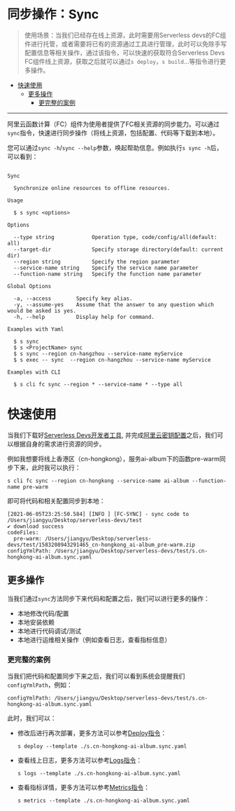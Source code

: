 # 同步操作：Sync

> 使用场景：当我们已经存在线上资源，此时需要用Serverless devs的FC组件进行托管，或者需要将已有的资源通过工具进行管理，此时可以免除手写配置信息等相关操作，通过该指令，可以快速的获取符合Serverless Devs FC组件线上资源，获取之后就可以通过`s deploy`，`s build`...等指令进行更多操作。

- [快速使用](#快速使用)
    - [更多操作](#更多操作)
        - [更完整的案例](#更完整的案例)

---------

阿里云函数计算（FC）组件为使用者提供了FC相关资源的同步能力。可以通过`sync`指令，快速进行同步操作（将线上资源，包括配置、代码等下载到本地）。

您可以通过`sync -h`/`sync --help`参数，唤起帮助信息。例如执行`s sync -h`后，可以看到：

```

Sync 

  Synchronize online resources to offline resources.

Usage

  $ s sync <options> 

Options

  --type string            Operation type, code/config/all(default: all)    
  --target-dir             Specify storage directory(default: current dir) 
  --region string          Specify the region parameter                    
  --service-name string    Specify the service name parameter     
  --function-name string   Specify the function name parameter 

Global Options

  -a, --access        Specify key alias.   
  -y, --assume-yes    Assume that the answer to any question which would be asked is yes. 
  -h, --help          Display help for command.                                           

Examples with Yaml

  $ s sync
  $ s <ProjectName> sync
  $ s sync --region cn-hangzhou --service-name myService
  $ s exec -- sync  --region cn-hangzhou --service-name myService

Examples with CLI

  $ s cli fc sync --region * --service-name * --type all

```

# 快速使用

当我们下载好[Serverless Devs开发者工具](../Getting-started/Install-tutorial.md), 并完成[阿里云密钥配置](../Getting-started/Setting-up-credentials.md)之后，我们可以根据自身的需求进行资源的同步。

例如我想要将线上香港区（cn-hongkong），服务ai-album下的函数pre-warm同步下来，此时我可以执行：

``` 
s cli fc sync --region cn-hongkong --service-name ai-album --function-name pre-warm
```

即可将代码和相关配置同步到本地：

```
[2021-06-05T23:25:50.584] [INFO ] [FC-SYNC] - sync code to /Users/jiangyu/Desktop/serverless-devs/test
✔ download success
codeFiles:
  pre-warm: /Users/jiangyu/Desktop/serverless-devs/test/1583208943291465_cn-hongkong_ai-album_pre-warm.zip
configYmlPath: /Users/jiangyu/Desktop/serverless-devs/test/s.cn-hongkong-ai-album.sync.yaml
```

## 更多操作

当我们通过`sync`方法同步下来代码和配置之后，我们可以进行更多的操作：
- 本地修改代码/配置
- 本地安装依赖
- 本地进行代码调试/测试
- 本地进行运维相关操作（例如查看日志，查看指标信息）

### 更完整的案例

当我们把代码和配置同步下来之后，我们可以看到系统会提醒我们`configYmlPath`，例如：

```
configYmlPath: /Users/jiangyu/Desktop/serverless-devs/test/s.cn-hongkong-ai-album.sync.yaml
```

此时，我们可以：

- 修改后进行再次部署，更多方法可以参考[Deploy指令](./deploy.md)：
    ```
    s deploy --template ./s.cn-hongkong-ai-album.sync.yaml
    ```
- 查看线上日志，更多方法可以参考[Logs指令](./logs.md)：
    ```
    s logs --template ./s.cn-hongkong-ai-album.sync.yaml
    ```
- 查看指标详情，更多方法可以参考[Metrics指令](./metrics.md)：
    ```
    s metrics --template ./s.cn-hongkong-ai-album.sync.yaml
    ```  

